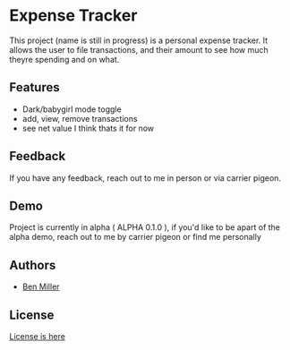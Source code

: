 
# Expense Tracker

This project (name is still in progress) is a personal expense tracker. It allows the user to file transactions, and their amount to see how much theyre spending and on what. 

## Features

- Dark/babygirl mode toggle
- add, view, remove transactions
- see net value
I think thats it for now

## Feedback

If you have any feedback, reach out to me in person or via carrier pigeon.


## Demo

Project is currently in alpha ( ALPHA 0.1.0 ), if you'd like to be apart of the alpha demo, reach out to me by carrier pigeon or find me personally


## Authors

- [Ben Miller](https://www.github.com/bens-jammin)


## License

[License is here](https://github.com/Bens-Jammin/ExpenseTracker/blob/main/lisence.txt)

